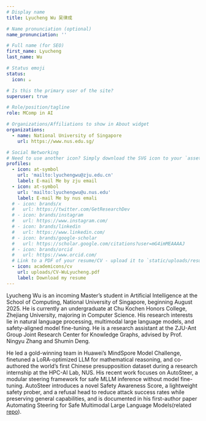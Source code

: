 ```yaml
---
# Display name
title: Lyucheng Wu 吴律成

# Name pronunciation (optional)
name_pronunciation: ''

# Full name (for SEO)
first_name: Lyucheng
last_name: Wu

# Status emoji
status:
  icon: ☕️

# Is this the primary user of the site?
superuser: true

# Role/position/tagline
role: MComp in AI

# Organizations/Affiliations to show in About widget
organizations:
  - name: National University of Singapore
    url: https://www.nus.edu.sg/

# Social Networking
# Need to use another icon? Simply download the SVG icon to your `assets/media/icons/` folder.
profiles:
  - icon: at-symbol
    url: 'mailto:lyuchengwu@zju.edu.cn'
    label: E-mail Me by zju email
  - icon: at-symbol
    url: 'mailto:lyuchengwu@u.nus.edu'
    label: E-mail Me by nus emali
  # - icon: brands/x
  #   url: https://twitter.com/GetResearchDev
  # - icon: brands/instagram
  #   url: https://www.instagram.com/
  # - icon: brands/linkedin
  #   url: https://www.linkedin.com/
  # - icon: brands/google-scholar
  #   url: https://scholar.google.com/citations?user=mG4imMEAAAAJ
  # - icon: brands/orcid
  #   url: https://www.orcid.com/
  # Link to a PDF of your resume/CV - upload it to `static/uploads/resume.pdf`
  - icon: academicons/cv
    url: uploads/CV-WuLyucheng.pdf
    label: Download my resume
---
```


Lyucheng Wu is an incoming Master’s student in Artificial Intelligence at the School of Computing, National University of Singapore, beginning August 2025. He is currently an undergraduate at Chu Kochen Honors College, Zhejiang University, majoring in Computer Science. His research interests lie in natural language processing, multimodal large language models, and safety-aligned model fine-tuning. He is a research assistant at the ZJU-Ant Group Joint Research Center for Knowledge Graphs, advised by Prof. Ningyu Zhang and Shumin Deng.

He led a gold-winning team in Huawei’s MindSpore Model Challenge, finetuned a LoRA-optimized LLM for mathematical reasoning, and co-authored the world’s first Chinese presupposition dataset during a research internship at the HPC-AI Lab, NUS. His recent work focuses on AutoSteer, a modular steering framework for safe MLLM inference without model fine-tuning. AutoSteer introduces a novel Safety Awareness Score, a lightweight safety prober, and a refusal head to reduce attack success rates while preserving general capabilities, and is documented in his first-author paper Automating Steering for Safe Multimodal Large Language Models(related [repo](https://github.com/zjunlp/AutoSteer)). 
